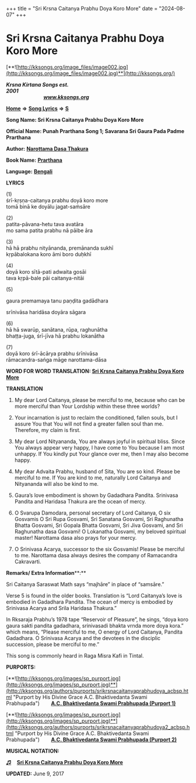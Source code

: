+++
title = "Sri Krsna Caitanya Prabhu Doya Koro More"
date = "2024-08-07"
+++

# Sri Krsna Caitanya Prabhu Doya Koro More
[**![http://kksongs.org/image_files/image002.jpg](http://kksongs.org/image_files/image002.jpg)**](http://kksongs.org/)

**_Krsna Kirtana Songs est. 2001_**                                                                                                                                                 **_www.kksongs.org_**

[**Home**](http://kksongs.org/) **⇒** [**Song Lyrics**](http://kksongs.org/lyrics.html) **⇒** [**S**](http://kksongs.org/songs/song_s.html)

**Song Name: Sri Krsna Caitanya Prabhu Doya Koro More**

**Official Name: Punah Prarthana Song 1; Savarana Sri Gaura Pada Padme Prarthana**

**Author:** [**Narottama Dasa Thakura**](http://kksongs.org/authors/list/narottama.html)

**Book Name:** [**Prarthana**](http://kksongs.org/authors/literature/prarthana.html)

**Language:** [**Bengali**](http://kksongs.org/language/list/bengali.html)

**LYRICS**

(1)  
śrī-kṛṣṇa-caitanya prabhu doyā koro more  
tomā binā ke doyālu jagat-saḿsāre

(2)  
patita-pāvana-hetu tava avatāra  
mo sama patita prabhu nā pāibe āra

(3)  
hā hā prabhu nityānanda, premānanda sukhī  
kṛpābalokana koro āmi boro duḥkhī

(4)  
doyā koro sītā-pati adwaita gosāi  
tava kṛpā-bale pāi caitanya-nitāi

(5)

gaura premamaya tanu paṇḍita gadādhara

srīnivāsa haridāsa doyāra sāgara

(6)  
hā hā swarūp, sanātana, rūpa, raghunātha  
bhaṭṭa-juga, śrī-jīva hā prabhu lokanātha

(7)  
doyā koro śrī-ācārya prabhu śrīnivāsa  
rāmacandra-sańga māge narottama-dāsa

**WORD FOR WORD TRANSLATION: [Sri Krsna Caitanya Prabhu Doya Koro More](http://kksongs.org/songs/s/srikrsnacaitanyaprabhu.html)**

**TRANSLATION**

1) My dear Lord Caitanya, please be merciful to me, because who can be more merciful than Your Lordship within these three worlds?

2) Your incarnation is just to reclaim the conditioned, fallen souls, but I assure You that You will not find a greater fallen soul than me. Therefore, my claim is first.

3) My dear Lord Nityananda, You are always joyful in spiritual bliss. Since You always appear very happy, I have come to You because I am most unhappy. If You kindly put Your glance over me, then I may also become happy.

4) My dear Advaita Prabhu, husband of Sita, You are so kind. Please be merciful to me. If You are kind to me, naturally Lord Caitanya and Nityananda will also be kind to me.

5) Gaura’s love embodiment is shown by Gadadhara Pandita. Srinivasa Pandita and Haridasa Thakura are the ocean of mercy.

6) O Svarupa Damodara, personal secretary of Lord Caitanya, O six Gosvamis O Sri Rupa Gosvami, Sri Sanatana Gosvami, Sri Raghunatha Bhatta Gosvami, Sri Gopala Bhatta Gosvami, Sri Jiva Gosvami, and Sri Raghunatha dasa Gosvami! O Lokanatha Gosvami, my beloved spiritual master! Narottama dasa also prays for your mercy.

7) O Srinivasa Acarya, successor to the six Gosvamis! Please be merciful to me. Narottama dasa always desires the company of Ramacandra Cakravarti.

**Remarks/ Extra Information****:**

Sri Caitanya Saraswat Math says “majhāre” in place of “samsāre.”

Verse 5 is found in the older books. Translation is “Lord Caitanya’s love is embodied in Gadadhara Pandita. The ocean of mercy is embodied by Srinivasa Acarya and Srila Haridasa Thakura.”

In Rksaraja Prabhu’s 1978 tape “Reservoir of Pleasure”, he sings, “doya koro gaura sakti pandita gadadhara, srinivasadi bhakta vrnda more doya kora.” which means, “Please merciful to me, O energy of Lord Caitanya, Pandita Gadadhara. O Srinivasa Acarya and the devotees in the disciplic succession, please be merciful to me.”

This song is commonly heard in Raga Misra Kafi in Tintal.

**PURPORTS:**

[**![http://kksongs.org/images/sp_purport.jpg](http://kksongs.org/images/sp_purport.jpg)**](http://kksongs.org/authors/purports/srikrsnacaitanyaprabhudoya_acbsp.html "Purport by His Divine Grace A.C. Bhaktivedanta Swami Prabhupada")        **[A.C. Bhaktivedanta Swami Prabhupada (Purport 1)](http://kksongs.org/authors/purports/srikrsnacaitanyaprabhudoya_acbsp.html)**

[**![http://kksongs.org/images/sp_purport.jpg](http://kksongs.org/images/sp_purport.jpg)**](http://kksongs.org/authors/purports/srikrsnacaitanyaprabhudoya2_acbsp.html "Purport by His Divine Grace A.C. Bhaktivedanta Swami Prabhupada")        **[A.C. Bhaktivedanta Swami Prabhupada (Purport 2)](http://kksongs.org/authors/purports/srikrsnacaitanyaprabhudoya2_acbsp.html)**

**MUSICAL NOTATION:**

**[♫](http://kksongs.org/vsongs/srikrsnacaitanyaprabhudoya.html)**    **[Sri Krsna Caitanya Prabhu Doya Koro More](http://kksongs.org/vsongs/srikrsnacaitanyaprabhudoya.html)**

**UPDATED:** June 9, 2017